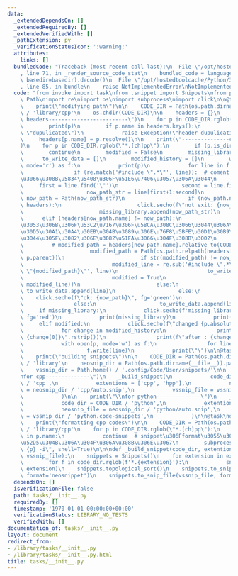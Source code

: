 ```yaml
---
data:
  _extendedDependsOn: []
  _extendedRequiredBy: []
  _extendedVerifiedWith: []
  _pathExtension: py
  _verificationStatusIcon: ':warning:'
  attributes:
    links: []
  bundledCode: "Traceback (most recent call last):\n  File \"/opt/hostedtoolcache/Python/3.8.6/x64/lib/python3.8/site-packages/onlinejudge_verify/documentation/build.py\"\
    , line 71, in _render_source_code_stat\n    bundled_code = language.bundle(stat.path,\
    \ basedir=basedir).decode()\n  File \"/opt/hostedtoolcache/Python/3.8.6/x64/lib/python3.8/site-packages/onlinejudge_verify/languages/python.py\"\
    , line 85, in bundle\n    raise NotImplementedError\nNotImplementedError\n"
  code: "from invoke import task\nfrom .snippet import Snippets\nfrom pathlib import\
    \ Path\nimport re\nimport os\nimport subprocess\nimport click\n\n@task\ndef modpath(c):\n\
    \    print(\"modifying path\")\n\n    CODE_DIR = Path(os.path.dirname(__file__)).parent\
    \ / 'library/cpp'\n    os.chdir(CODE_DIR)\n\n    headers = {}\n    print(\"---------------found\
    \ headers-------------------------\")\n    for p in CODE_DIR.rglob(\"*.hpp\"):\n\
    \        print(p)\n        if p.name in headers.keys():\n            print(p.name,\
    \ \"dupulicated\")\n            raise Exception(\"header dupulication\")\n   \
    \     headers[p.name] = p.resolve()\n\n    print(\"---------------check headers-------------------------\"\
    )\n    for p in CODE_DIR.rglob(\"*.[ch]pp\"):\n        if (p.is_dir()):\n    \
    \        continue\n        modified = False\n        missing_library = []\n  \
    \      to_write_data = []\n        modified_history = []\n        with open(p,\
    \ mode='r') as f:\n            print(p)\n            for line in f.readlines():\n\
    \                if (re.match('#include \".*\"', line)):  # coment out\u3055\u308C\
    \u3066\u308B\u5834\u5408\u306F\u51E6\u7406\u3057\u306A\u3044\n               \
    \     first = line.find('\"')\n                    second = line.find('\"', first+1)\n\
    \                    now_path_str = line[first+1:second]\n                   \
    \ now_path = Path(now_path_str)\n                    if (now_path.name not in\
    \ headers):\n                        click.secho(f\"not exit: {now_path}\", fg='red')\n\
    \                        missing_library.append(now_path_str)\n              \
    \      elif (headers[now_path.name] != now_path):\n                        # \u3053\
    \u3053\u306B\u306F\u53C2\u7167\u306F\u58CA\u308C\u3066\u3044\u306A\u3044\u304C\
    \u30D5\u30A1\u30A4\u30EB\u304B\u3089\u306E\u76F8\u5BFE\u30D1\u30B9\u3067\u66F8\
    \u3044\u305F\u3082\u306E\u3082\u51FA\u3066\u304F\u308B\u3002\n               \
    \         # modified_path = headers[now_path.name].relative_to(CODE_DIR)\n   \
    \                     modified_path = Path(os.path.relpath(headers[now_path.name],\
    \ p.parent))\n                        if str(modified_path) != now_path_str:\n\
    \                            modified_line = re.sub('#include \".*\"', f'#include\
    \ \"{modified_path}\"', line)\n                            to_write_data.append(modified_line)\n\
    \                            modified = True\n                            modified_history.append((line,\
    \ modified_line))\n                        else:\n                           \
    \ to_write_data.append(line)\n                    else:\n                    \
    \    click.secho(f\"ok: {now_path}\", fg='green')\n                        to_write_data.append(line)\n\
    \                else:\n                    to_write_data.append(line)\n\n   \
    \     if missing_library:\n            click.secho(f'missing library in {p}',\
    \ fg='red')\n            print(missing_library)\n            print(\"\")\n   \
    \     elif modified:\n            click.secho(f\"changed {p.absolute()}\", fg='yellow')\n\
    \            for change in modified_history:\n                print(f\"before:\
    \ {change[0]}\".rstrip())\n                print(f\"after : {change[1]}\".rstrip())\n\
    \            with open(p, mode='w') as f:\n                for line in to_write_data:\n\
    \                    f.write(line)\n            print(\"\")\n\n@task\ndef build(c):\n\
    \    print(\"building snippets\")\n\n    CODE_DIR = Path(os.path.dirname(__file__)).parent\
    \ / 'library'\n    neosnip_dir = Path(os.path.dirname(__file__)).parent / 'snippets/'\n\
    \    vssnip_dir = Path.home() / '.config/Code/User/snippets/'\n\n    print(\"\\\
    nfor cpp--------------\")\n    _build_snippet(\n            code_dir = CODE_DIR\
    \ / 'cpp',\n            extentions = ['cpp', 'hpp'],\n            neosnip_file\
    \ = neosnip_dir / 'cpp/auto.snip',\n            vssnip_file = vssnip_dir / 'cpp.code-snippets',\n\
    \            )\n\n    print(\"\\nfor python--------------\")\n    _build_snippet(\n\
    \            code_dir = CODE_DIR / 'python',\n            extentions = ['py'],\n\
    \            neosnip_file = neosnip_dir / 'python/auto.snip',\n            vssnip_file\
    \ = vssnip_dir / 'python.code-snippets',\n            )\n\n@task\ndef format(c):\n\
    \    print(\"formatting cpp codes\")\n\n    CODE_DIR = Path(os.path.dirname(__file__)).parent\
    \ / 'library/cpp'\n    for p in CODE_DIR.rglob(\"*.[ch]pp\"):\n        if 'snip'\
    \ in p.name:\n            continue  # snippet\u306Fformat\u3055\u308C\u308B\u3068\
    \u52D5\u304B\u306A\u304F\u306A\u308B\u306E\u3067\n        subprocess.run(f\"clang-format\
    \ {p} -i\", shell=True)\n\n\ndef _build_snippet(code_dir, extentions, neosnip_file,\
    \ vssnip_file):\n    snippets = Snippets()\n    for extension in extentions:\n\
    \        for f in code_dir.rglob(f'*.{extension}'):\n            snippets.extract_snips(f,\
    \ extension)\n    snippets.topological_sort()\n    snippets.to_snip_file(neosnip_file,\
    \ format='neosnippet')\n    snippets.to_snip_file(vssnip_file, format='textmate')\n"
  dependsOn: []
  isVerificationFile: false
  path: tasks/__init__.py
  requiredBy: []
  timestamp: '1970-01-01 00:00:00+00:00'
  verificationStatus: LIBRARY_NO_TESTS
  verifiedWith: []
documentation_of: tasks/__init__.py
layout: document
redirect_from:
- /library/tasks/__init__.py
- /library/tasks/__init__.py.html
title: tasks/__init__.py
---
```

